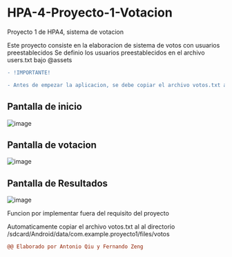 # HPA-4-Proyecto-1-Votacion
Proyecto 1 de HPA4, sistema de votacion

Este proyecto consiste en la elaboracion de sistema de votos con usuarios preestablecidos
Se definio los usuarios preestablecidos en el archivo users.txt bajo @assets

```diff
- !IMPORTANTE!

- Antes de empezar la aplicacion, se debe copiar el archivo votos.txt al directorio /sdcard/Android/data/com.example.proyecto1/files/votos

```
## Pantalla de inicio

![image](https://user-images.githubusercontent.com/55767865/191804102-5983ce79-1f62-49b7-b3b8-38302c4faa7a.png)

## Pantalla de votacion

![image](https://user-images.githubusercontent.com/55767865/191804404-e497136f-082d-4531-8716-76d8c9c10f8d.png)

## Pantalla de Resultados

![image](https://user-images.githubusercontent.com/55767865/191804566-1f40aa2d-dd72-4938-8ad1-69eb4ab464eb.png)


Funcion por implementar fuera del requisito del proyecto
  
  Automaticamente copiar el archivo votos.txt al al directorio /sdcard/Android/data/com.example.proyecto1/files/votos



```diff
@@ Elaborado por Antonio Qiu y Fernando Zeng
```
